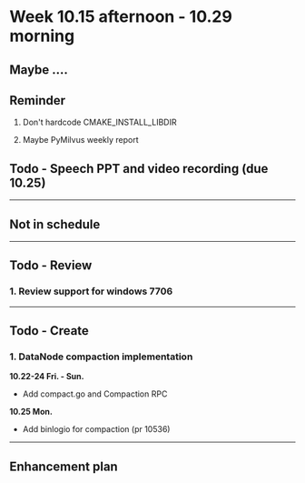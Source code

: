 # Week 10.15 afternoon - 10.29 morning

## Maybe ....

## Reminder

1. Don't hardcode CMAKE_INSTALL_LIBDIR

2. Maybe PyMilvus weekly report

## Todo - Speech PPT and video recording (due 10.25)

----------------------------

## Not in schedule

----------------------------

## Todo - Review
### 1. Review support for windows 7706

---------------------------

## Todo - Create
### 1. DataNode compaction implementation
**10.22-24 Fri. - Sun.**
- Add compact.go and Compaction RPC

**10.25 Mon.**
- Add binlogio for compaction (pr 10536)

---------------------------

## Enhancement plan

